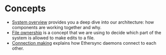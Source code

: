 # Concepts

- [System overview](system-overview.md) provides you a deep dive into our architecture: how components are working together and why.
- [File ownership](file-ownership.md) is a concept that we are using to decide which part of the system is allowed to make edits to a file.
- [Connection making](connection-making.md) explains how Ethersync daemons connect to each other.
